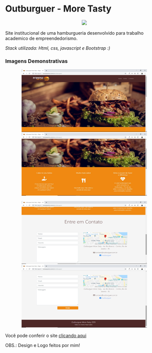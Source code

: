 # Outburguer - More Tasty

<p align="center">
  <img src="https://github.com/raissaqueiroz/outburguer/blob/master/Material%20Gr%C3%A1fico/outburguer-visualizacao.png" />
</p>

Site institucional de uma hamburgueria desenvolvido para trabalho academico de empreendedorismo.

_Stack utilizada: Html, css, javascript e Bootstrap :)_

### Imagens Demonstrativas
<p align="center">
  <img src="https://github.com/raissaqueiroz/outburguer/blob/master/screenshots/tela1.jpeg" width=400 height=200/>
  <img src="https://github.com/raissaqueiroz/outburguer/blob/master/screenshots/tela2.jpeg" width=400 height=200/>
</p>
<p align="center">
  <img src="https://github.com/raissaqueiroz/outburguer/blob/master/screenshots/tela3.jpeg" width=400 height=200/>
  <img src="https://github.com/raissaqueiroz/outburguer/blob/master/screenshots/tela4.jpeg" width=400 height=200/>
</p>

Você pode conferir o site [clicando aqui](https://www.raissaqueiroz.com.br/outburguer/)

OBS.: Design e Logo feitos por mim!
